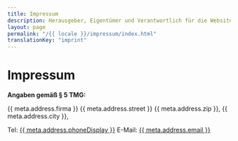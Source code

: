 ```yaml
---
title: Impressum
description: Herausgeber, Eigentümer und Verantwortlich für die Website der Fundación Goethe.
layout: page
permalink: "/{{ locale }}/impressum/index.html"
translationKey: "imprint"
---
```


# Impressum

**Angaben gemäß § 5 TMG:**

{{ meta.address.firma }}
{{ meta.address.street }}
{{ meta.address.zip }}, {{ meta.address.city }},

Tel: <a href="tel:{{ meta.address.phoneCall }}">{{ meta.address.phoneDisplay }}</a>
E-Mail: <a href="mailto:{{ meta.address.email }}">{{ meta.address.email }}</a>
